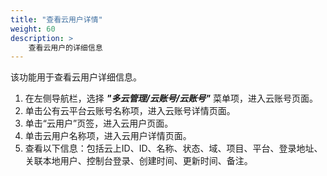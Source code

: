 ```yaml
---
title: "查看云用户详情"
weight: 60
description: >
    查看云用户的详细信息
---
```


该功能用于查看云用户详细信息。

1. 在左侧导航栏，选择 **_"多云管理/云账号/云账号"_** 菜单项，进入云账号页面。
2. 单击公有云平台云账号名称项，进入云账号详情页面。
2. 单击“云用户”页签，进入云用户页面。
3. 单击云用户名称项，进入云用户详情页面。
4. 查看以下信息：包括云上ID、ID、名称、状态、域、项目、平台、登录地址、关联本地用户、控制台登录、创建时间、更新时间、备注。
